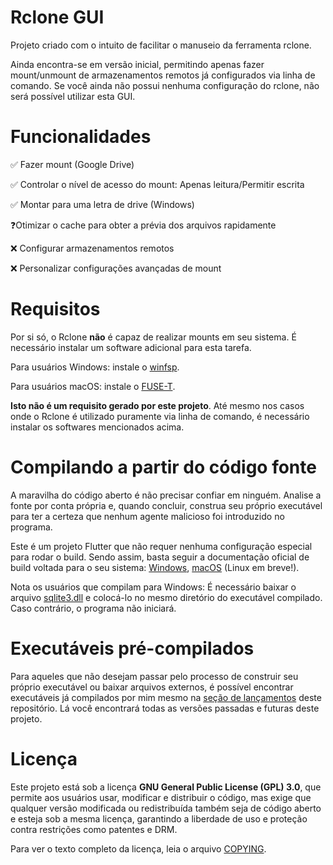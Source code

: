 # Rclone GUI

Projeto criado com o intuito de facilitar o manuseio da ferramenta rclone.

Ainda encontra-se em versão inicial, permitindo apenas fazer mount/unmount de armazenamentos remotos já configurados
via linha de comando. Se você ainda não possui nenhuma configuração do rclone, não será possível utilizar esta GUI.

# Funcionalidades

✅ Fazer mount (Google Drive)

✅ Controlar o nível de acesso do mount: Apenas leitura/Permitir escrita

✅ Montar para uma letra de drive (Windows)

❓Otimizar o cache para obter a prévia dos arquivos rapidamente

❌ Configurar armazenamentos remotos

❌ Personalizar configurações avançadas de mount

# Requisitos
Por si só, o Rclone **não** é capaz de realizar mounts em seu sistema. É necessário instalar um software adicional para
esta tarefa.

Para usuários Windows: instale o [winfsp](https://winfsp.dev/rel/).

Para usuários macOS: instale o [FUSE-T](https://www.fuse-t.org/).

**Isto não é um requisito gerado por este projeto**. Até mesmo nos casos onde o Rclone é utilizado puramente via linha
de comando, é necessário instalar os softwares mencionados acima.

# Compilando a partir do código fonte
A maravilha do código aberto é não precisar confiar em ninguém. Analise a fonte por conta própria e, quando concluir,
construa seu próprio executável para ter a certeza que nenhum agente malicioso foi introduzido no programa.

Este é um projeto Flutter que não requer nenhuma configuração especial para rodar o build. Sendo assim, basta seguir a
documentação oficial de build voltada para o seu sistema: 
[Windows](https://docs.flutter.dev/platform-integration/windows/building), 
[macOS](https://docs.flutter.dev/platform-integration/macos/building)
(Linux em breve!).

Nota os usuários que compilam para Windows: É necessário baixar o arquivo 
[sqlite3.dll](https://www.sqlite.org/download.html) e colocá-lo no mesmo diretório do executável compilado. Caso 
contrário, o programa não iniciará.

# Executáveis pré-compilados
Para aqueles que não desejam passar pelo processo de construir seu próprio executável ou baixar arquivos externos, é
possível encontrar executáveis já compilados por mim mesmo na 
[seção de lançamentos](https://github.com/Treech3r/Rclone-GUI/releases) deste repositório. Lá você encontrará todas as
versões passadas e futuras deste projeto.

# Licença

Este projeto está sob a licença **GNU General Public License (GPL) 3.0**, que permite aos usuários usar, modificar e
distribuir o código, mas exige que qualquer versão modificada ou redistribuída também seja de código aberto e esteja
sob a mesma licença, garantindo a liberdade de uso e proteção contra restrições como patentes e DRM.

Para ver o texto completo da licença, leia o arquivo [COPYING](COPYING).
